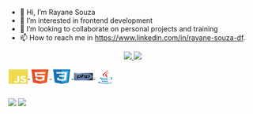 - 👋 Hi, I’m Rayane Souza
- 👀 I’m interested in frontend development
- 💞️ I’m looking to collaborate on personal projects and training
- 📫 How to reach me in https://www.linkedin.com/in/rayane-souza-df.

<!---
souzarayane/souzarayane is a ✨ special ✨ repository because its `README.md` (this file) appears on your GitHub profile.
You can click the Preview link to take a look at your changes.
--->
<div align="center">
  <a href="https://github.com/souzarayane">
  <img height="180em" src="https://github-readme-stats.vercel.app/api?username=souzarayane&show_icons=true&theme=radical&include_all_commits=true&count_private=true"/>
  <img height="180em" src="https://github-readme-stats.vercel.app/api/top-langs/?username=souzarayane&layout=compact&langs_count=7&theme=radical"/>
</div>
  
<div style="display: inline_block"><br>
  <img align="center" alt="Rayane-Js" height="30" width="40" src="https://raw.githubusercontent.com/devicons/devicon/master/icons/javascript/javascript-plain.svg">
  <img align="center" alt="Rayane-HTML" height="30" width="40" src="https://raw.githubusercontent.com/devicons/devicon/master/icons/html5/html5-original.svg">
  <img align="center" alt="Rayane-CSS" height="30" width="40" src="https://raw.githubusercontent.com/devicons/devicon/master/icons/css3/css3-original.svg">
  <img align="center" alt="Rayane-CSS" height="30" width="40" src="https://raw.githubusercontent.com/devicons/devicon/master/icons/php/php-original.svg">
  <img align="center" alt="Rayane-CSS" height="30" width="40" src="https://raw.githubusercontent.com/devicons/devicon/master/icons/java/java-original.svg">
</div>   
  
 ##
  
<div> 
 <a href = "mailto:souzarayane1@outlook.com"><img src="https://img.shields.io/badge/Microsoft_Outlook-0078D4?style=for-the-badge&logo=microsoft-outlook&logoColor=white" target="_blank"></a>
 <a href="https://www.linkedin.com/in/rayane-souza-df" target="_blank"><img src="https://img.shields.io/badge/-LinkedIn-%230077B5?style=for-the-        badge&logo=linkedin&logoColor=white" target="_blank"></a> 
</div>
  
##




